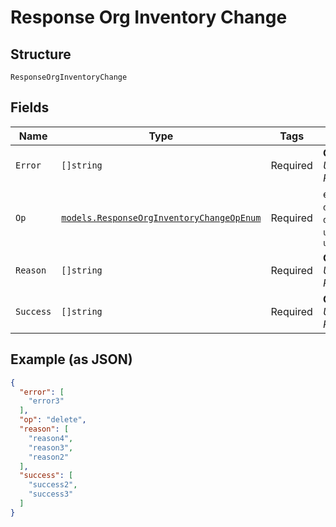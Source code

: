 
# Response Org Inventory Change

## Structure

`ResponseOrgInventoryChange`

## Fields

| Name | Type | Tags | Description |
|  --- | --- | --- | --- |
| `Error` | `[]string` | Required | **Constraints**: *Unique Items Required* |
| `Op` | [`models.ResponseOrgInventoryChangeOpEnum`](../../doc/models/response-org-inventory-change-op-enum.md) | Required | enum: `assign`, `delete`, `downgrade_to_jsi`, `unassign`, `upgrade_to_mist` |
| `Reason` | `[]string` | Required | **Constraints**: *Unique Items Required* |
| `Success` | `[]string` | Required | **Constraints**: *Unique Items Required* |

## Example (as JSON)

```json
{
  "error": [
    "error3"
  ],
  "op": "delete",
  "reason": [
    "reason4",
    "reason3",
    "reason2"
  ],
  "success": [
    "success2",
    "success3"
  ]
}
```

